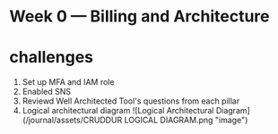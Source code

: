 # Week 0 — Billing and Architecture

# challenges
1) Set up MFA and IAM role
2) Enabled SNS
4) Reviewd Well Architected Tool's questions from each pillar
5) Logical architectural diagram
![Logical Architectural Diagram](/journal/assets/CRUDDUR LOGICAL DIAGRAM.png "image")
